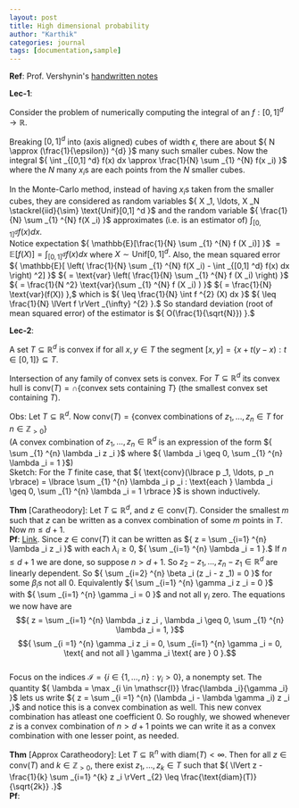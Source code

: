 ```yaml
---
layout: post
title: High dimensional probability 
author: "Karthik"
categories: journal
tags: [documentation,sample]
---
```


**Ref**: Prof. Vershynin's [handwritten notes](https://www.math.uci.edu/~rvershyn/teaching/hdp/hdp.html)

**Lec-1**: 

Consider the problem of numerically computing the integral of an ${ f : [0,1] ^d \to \mathbb{R} }.$ 

Breaking ${ [0,1] ^d }$ into (axis aligned) cubes of width ${ \epsilon },$ there are about ${ N \approx (\frac{1}{\epsilon}) ^{d} }$ many such smaller cubes. Now the integral ${ \int _{[0,1] ^d} f(x) dx \approx \frac{1}{N} \sum _{1} ^{N} f(x _i) }$ where the ${ N }$ many ${ x _i }$s are each points from the ${ N }$ smaller cubes. 

In the Monte-Carlo method, instead of having ${ x _i }$s taken from the smaller cubes, they are considered as random variables ${ X _1, \ldots, X _N \stackrel{iid}{\sim} \text{Unif}[0,1] ^d }$ and the random variable ${ \frac{1}{N} \sum _{1} ^{N} f(X _i) }$ approximates (i.e. is an estimator of) ${ \int _{[0,1] ^d} f (x) dx }.$   
Notice expectation ${ \mathbb{E}[\frac{1}{N} \sum _{1} ^{N} f (X _i)] }$ ${ = \mathbb{E}[f(X)] = \int _{[0,1] ^d} f(x) dx }$ where ${ X \sim \text{Unif}[0,1]  ^{d} }.$ Also, the mean squared error ${ \mathbb{E}[ \left( \frac{1}{N} \sum _{1} ^{N} f(X _i) - \int _{[0,1] ^d} f(x) dx \right) ^2]  }$ ${ = \text{var} \left( \frac{1}{N} \sum _{1} ^{N} f (X _i) \right) }$ ${ = \frac{1}{N ^2} \text{var}(\sum _{1} ^{N} f (X _i) ) }$ ${ = \frac{1}{N} \text{var}(f(X)) },$ which is ${ \leq \frac{1}{N} \int f ^{2} (X) dx }$ ${ \leq \frac{1}{N} \lVert f \rVert _{\infty} ^{2} }.$ So standard deviation (root of mean squared error) of the estimator is ${ O(\frac{1}{\sqrt{N}}) }.$ 

**Lec-2**: 

A set ${ T \subseteq \mathbb{R} ^d }$ is convex if for all ${ x, y \in T }$ the segment ${ [x,y] = \lbrace x + t(y-x) : t \in [0,1] \rbrace \subseteq T }.$

Intersection of any family of convex sets is convex. For ${ T \subseteq \mathbb{R} ^d }$ its convex hull is ${ \text{conv}(T) = \cap \lbrace \text{convex sets containing } T \rbrace }$ (the smallest convex set containing ${ T }$).  

Obs: Let ${ T \subseteq \mathbb{R} ^d }.$ Now ${ \text{conv}(T) = \lbrace \text{convex combinations of } z _1, \ldots, z _n \in T \text{ for } n \in \mathbb{Z} _{> 0} \rbrace }$   
(A convex combination of ${ z _1, \ldots, z _n \in \mathbb{R} ^d }$ is an expression of the form ${ \sum _{1} ^{n} \lambda _i z _i }$ where ${ \lambda _i \geq 0, \sum _{1} ^{n} \lambda _i = 1 }$)   
Sketch: For the ${ T }$ finite case, that ${ \text{conv}(\lbrace p _1, \ldots, p _n \rbrace) = \lbrace \sum _{1} ^{n} \lambda _i p _i : \text{each } \lambda _i \geq 0, \sum _{1} ^{n} \lambda _i = 1 \rbrace }$ is shown inductively. 

**Thm** [Caratheodory]: Let ${ T \subseteq \mathbb{R} ^d },$ and ${ z \in \text{conv}(T) }.$ Consider the smallest ${ m }$ such that ${ z }$ can be written as a convex combination of some ${ m }$ points in ${ T }.$ Now ${ m \leq d + 1 }.$   
**Pf**: [Link](https://planetmath.org/proofofcaratheodorystheorem). Since ${ z \in \text{conv}(T) }$ it can be written as ${ z = \sum _{i=1} ^{n} \lambda _i z _i }$ with each ${ \lambda _i \geq 0 ,}$ ${ \sum _{i=1} ^{n} \lambda _i = 1 }.$ If ${ n \leq d +1 }$ we are done, so suppose ${ n > d + 1 }.$ So ${ z _2 - z _1, \ldots, z _n - z _1 \in \mathbb{R} ^d }$ are linearly dependent. So ${ \sum _{i=2} ^{n} \beta _i (z _i - z _1) = 0 }$ for some ${ \beta _i }$s not all ${ 0 }.$ Equivalently ${ \sum _{i=1} ^{n} \gamma _i z _i = 0 }$ with ${ \sum _{i=1} ^{n} \gamma _i = 0 }$ and not all ${ \gamma _i }$ zero. The equations we now have are $${ z = \sum _{i=1} ^{n} \lambda _i z _i , \lambda _i \geq 0, \sum _{1} ^{n} \lambda _i = 1, }$$ $${ \sum _{i =1} ^{n} \gamma _i z _i = 0, \sum _{i=1} ^{n} \gamma _i = 0, \text{ and not all } \gamma _i \text{ are } 0 }.$$    
Focus on the indices ${ \mathscr{I} = \lbrace i \in \lbrace 1 , \ldots, n \rbrace : \gamma _i > 0 \rbrace  },$ a nonempty set. The quantity ${ \lambda = \max _{i \in \mathscr{I}} \frac{\lambda _i}{\gamma _i} }$ lets us write ${  z = \sum _{i =1} ^{n} (\lambda _i - \lambda \gamma _i) z _i  ,}$ and notice this is a convex combination as well. This new convex combination has atleast one coefficient ${ 0 }.$ So roughly, we showed whenever ${ z }$ is a convex combination of ${ n > d + 1 }$ points we can write it as a convex combination with one lesser point, as needed. 

**Thm** [Approx Caratheodory]: Let ${ T \subseteq \mathbb{R} ^{n} }$ with ${ \text{diam}(T) < \infty }.$ Then for all ${ z \in \text{conv}(T) }$ and ${ k \in \mathbb{Z} _{> 0} ,}$ there exist ${ z _1, \ldots, z _k \in T }$ such that ${ \lVert z - \frac{1}{k} \sum _{i=1} ^{k} z _i \rVert _{2} \leq \frac{\text{diam}(T)}{\sqrt{2k}} .}$   
**Pf**: 










